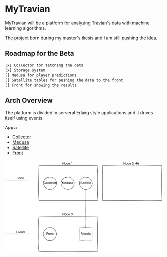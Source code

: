 # MyTravian

MyTravian will be a platform for analyzing [Travian](https://www.travian.com)'s data with machine learning algorithms.

The project born during my master's thesis and I am still pushing the idea.

## Roadmap for the Beta
    [x] Collector for fetching the data
    [x] Storage system
    [] Medusa for player predictions
    [] Satellite tables for pushing the data to the front
    [] Front for showing the results

## Arch Overview

The platform is divided in serveral Erlang style applications and it drives itself using events.

Apps:
- [Collector](/apps/collector/README.md)
- [Medusa](/apps/medusa/README.md)
- [Satellite](/apps/satellite/README.md)
- [Front](/apps/front/README.md)


![MyTrvian Arch](/imgs/mytravian_arch.png)
